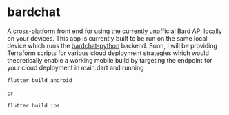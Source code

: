 # bardchat

A cross-platform front end for using the currently unofficial Bard API locally on your devices.
This app is currently built to be run on the same local device which runs the [bardchat-python](https://github.com/thecodekitchen/bardchat-python) backend.
Soon, I will be providing Terraform scripts for various cloud deployment strategies which would theoretically enable a working mobile build by targeting the endpoint for your cloud deployment in 
main.dart and running
```
flutter build android
```
or
```
flutter build ios
```
